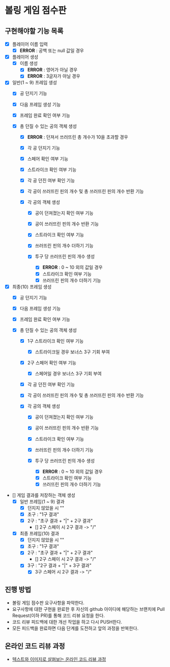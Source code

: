 # 볼링 게임 점수판

## 구현해야할 기능 목록
- [X] 플레이어 이름 입력
    - [X] __ERROR__ : 공백 또는 null 값일 경우
    
- [X] 플레이어 생성
    - [X] 이름 생성
        - [X] __ERROR__ : 영어가 아닐 경우
        - [X] __ERROR__ : 3글자가 아닐 경우

- [X] 일반(1 ~ 9) 프레임 생성
    - [X] 공 던지기 기능
    - [X] 다음 프레임 생성 기능
    - [X] 프레임 완료 확인 여부 기능

    - [X] 총 던질 수 있는 공의 객체 생성
        - [X] __ERROR__ : 던져서 쓰러뜨린 총 개수가 10을 초과할 경우
        - [X] 각 공 던지기 기능
        - [X] 스페어 확인 여부 기능
        - [X] 스트라이크 확인 여부 기능
        - [X] 각 공 던진 여부 확인 기능
        - [X] 각 공이 쓰러뜨린 핀의 개수 및 총 쓰러뜨린 핀의 개수 반환 기능
        
        - [X] 각 공의 객체 생성
            - [X] 공이 던져졌는지 확인 여부 기능
            - [X] 공이 쓰러뜨린 핀의 개수 반환 기능
            - [X] 스트라이크 확인 여부 기능
            - [X] 쓰러뜨린 핀의 개수 더하기 기능
            
            - [X] 투구 당 쓰러뜨린 핀의 개수 생성
                - [X] __ERROR__ : 0 ~ 10 외의 값일 경우  
                - [X] 스트라이크 확인 여부 기능
                - [X] 쓰러뜨린 핀의 개수 더하기 기능
              
- [X] 최종(10) 프레임 생성
    - [X] 공 던지기 기능
    - [X] 다음 프레임 생성 기능
    - [X] 프레임 완료 확인 여부 기능
    
    - [X] 총 던질 수 있는 공의 객체 생성
        - [X] 1구 스트라이크 확인 여부 기능
            - [X] 스트라이크일 경우 보너스 3구 기회 부여
        - [X] 2구 스페어 확인 여부 기능
            - [X] 스페어일 경우 보너스 3구 기회 부여
        - [X] 각 공 던진 여부 확인 기능
        - [X] 각 공이 쓰러뜨린 핀의 개수 및 총 쓰러뜨린 핀의 개수 반환 기능
                
        - [X] 각 공의 객체 생성
            - [X] 공이 던져졌는지 확인 여부 기능
            - [X] 공이 쓰러뜨린 핀의 개수 반환 기능
            - [X] 스트라이크 확인 여부 기능
            - [X] 쓰러뜨린 핀의 개수 더하기 기능
            
            - [X] 투구 당 쓰러뜨린 핀의 개수 생성
                - [X] __ERROR__ : 0 ~ 10 외의 값일 경우  
                - [X] 스트라이크 확인 여부 기능
                - [X] 쓰러뜨린 핀의 개수 더하기 기능

- [] 게임 결과를 저장하는 객체 생성
    - [X] 일반 프레임(1 ~ 9) 결과
        - [X] 던지지 않았을 시 ""
        - [X] 초구 : "1구 결과"
        - [X] 2구 : "초구 결과 + "|" + 2구 결과"
            - [] 2구 스페이 시 2구 결과 -> "/"

    - [X] 최종 프레임(10) 결과
        - [X] 던지지 않았을 시 ""
        - [X] 초구 : "1구 결과"
        - [X] 2구 : "초구 결과 + "|" + 2구 결과"
            - [] 2구 스페이 시 2구 결과 -> "/"
        - [X] 3구 : "2구 결과 + "|" + 3구 결과"
            - [X] 3구 스페어 시 2구 결과 -> "/"

## 진행 방법
* 볼링 게임 점수판 요구사항을 파악한다.
* 요구사항에 대한 구현을 완료한 후 자신의 github 아이디에 해당하는 브랜치에 Pull Request(이하 PR)를 통해 코드 리뷰 요청을 한다.
* 코드 리뷰 피드백에 대한 개선 작업을 하고 다시 PUSH한다.
* 모든 피드백을 완료하면 다음 단계를 도전하고 앞의 과정을 반복한다.

## 온라인 코드 리뷰 과정
* [텍스트와 이미지로 살펴보는 온라인 코드 리뷰 과정](https://github.com/next-step/nextstep-docs/tree/master/codereview)